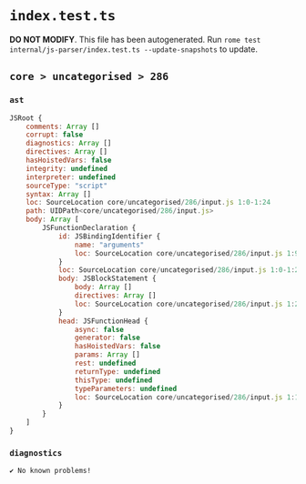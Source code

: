 # `index.test.ts`

**DO NOT MODIFY**. This file has been autogenerated. Run `rome test internal/js-parser/index.test.ts --update-snapshots` to update.

## `core > uncategorised > 286`

### `ast`

```javascript
JSRoot {
	comments: Array []
	corrupt: false
	diagnostics: Array []
	directives: Array []
	hasHoistedVars: false
	integrity: undefined
	interpreter: undefined
	sourceType: "script"
	syntax: Array []
	loc: SourceLocation core/uncategorised/286/input.js 1:0-1:24
	path: UIDPath<core/uncategorised/286/input.js>
	body: Array [
		JSFunctionDeclaration {
			id: JSBindingIdentifier {
				name: "arguments"
				loc: SourceLocation core/uncategorised/286/input.js 1:9-1:18 (arguments)
			}
			loc: SourceLocation core/uncategorised/286/input.js 1:0-1:24
			body: JSBlockStatement {
				body: Array []
				directives: Array []
				loc: SourceLocation core/uncategorised/286/input.js 1:21-1:24
			}
			head: JSFunctionHead {
				async: false
				generator: false
				hasHoistedVars: false
				params: Array []
				rest: undefined
				returnType: undefined
				thisType: undefined
				typeParameters: undefined
				loc: SourceLocation core/uncategorised/286/input.js 1:18-1:20
			}
		}
	]
}
```

### `diagnostics`

```
✔ No known problems!

```

